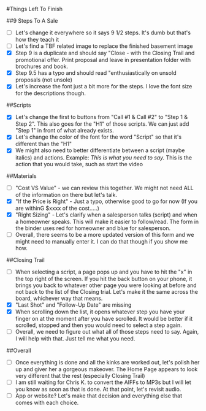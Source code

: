 #Things Left To Finish


##9 Steps To A Sale
- [ ] Let's change it everywhere so it says 9 1/2 steps. It's dumb but that's how they teach it
- [ ] Let's find a TBF related image to replace the finished basement image
- [x] Step 9 is a duplicate and should say "Close - with the Closing Trail and promotional offer. Print proposal and leave in presentation folder with brochures and book.
- [x] Step 9.5 has a typo and should read "enthusiastically  on unsold proposals (not unsole)
- [x] Let's increase the font just a bit more for the steps. I love the font size for the descriptions though.

##Scripts
- [x] Let's change the first to buttons from "Call #1 & Call #2" to "Step 1 & Step 2". This also goes for the "H1" of those scripts. We can just add "Step 1" in front of what already exists.
- [x] Let's change the color of the font for the word "Script" so that it's different than the "H1"
- [x] We might also need to better differentiate between a script (maybe italics) and actions. Example: <i>This is what you need to say.</i> This is the action that you would take, such as start the video

##Materials
- [ ] "Cost VS Value" - we can review this together. We might not need ALL of the information on there but let's talk.
- [x] "If the Price is Right" - Just a typo, otherwise good to go for now (If you are withinG $xxxx of the cost.....)
- [x] "Right Sizing" - Let's clarify when a salesperson talks (script) and when a homeowner speaks. This will make it easier to follow/read. The form in the binder uses red for homeowner and blue for salesperson.
- [ ] Overall, there seems to be a more updated version of this form and we might need to manually enter it. I can do that though if you show me how.

##Closing Trail
- [ ] When selecting a script, a page pops up and you have to hit the "x" in the top right of the screen. If you hit the back button on your phone, it brings you back to whatever other page you were looking at before and not back to the list of the Closing trial. Let's make it the same across the board, whichever way that means.
- [x] "Last Shot" and "Follow-Up Date" are missing
- [x]  When scrolling down the list, it opens whatever step you have your finger on at the moment after you have scrolled. It would be better if it scrolled, stopped and then you would need to select a step again. 
- [ ] Overall, we need to figure out what all of those steps need to say. Again, I will help with that. Just tell me what you need.

##Overall
- [ ] Once everything is done and all the kinks are worked out, let's polish her up and giver her a gorgeous makeover. The Home Page appears to look very different that the rest (especially Closing Trail) 
- [ ] I am still waiting for Chris K. to convert the AIFFs to MP3s but I will let you know as soon as that is done. At that point, let's revisit audio.
- [ ] App or website? Let's make that decision and everything else that comes with each choice.
